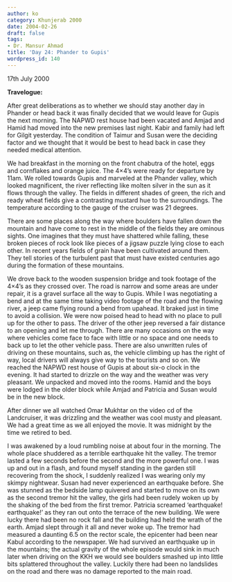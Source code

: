 ```yaml
---
author: ko
category: Khunjerab 2000
date: 2004-02-26
draft: false
tags:
- Dr. Mansur Ahmad
title: 'Day 24: Phander to Gupis'
wordpress_id: 140
---
```


17th July 2000

**Travelogue:**

After great deliberations as to whether we should stay another day in Phander or head back it was finally decided that we would leave for Gupis the next morning. The NAPWD rest house had been vacated and Amjad and Hamid had moved into the new premises last night. Kabir and family had left for Gilgit yesterday. The condition of Taimur and Susan were the deciding factor and we thought that it would be best to head back in case they needed medical attention.

We had breakfast in the morning on the front chabutra of the hotel, eggs and cornflakes and orange juice. The 4×4’s were ready for departure by 11am. We rolled towards Gupis and marveled at the Phander valley, which looked magnificent, the river reflecting like molten silver in the sun as it flows through the valley. The fields in different shades of green, the rich and ready wheat fields give a contrasting mustard hue to the surroundings. The temperature according to the gauge of the cruiser was 21 degrees.

There are some places along the way where boulders have fallen down the mountain and have come to rest in the middle of the fields they are ominous sights. One imagines that they must have shattered while falling, these broken pieces of rock look like pieces of a jigsaw puzzle lying close to each other. In recent years fields of grain have been cultivated around them. They tell stories of the turbulent past that must have existed centuries ago during the formation of these mountains.

We drove back to the wooden suspension bridge and took footage of the 4×4’s as they crossed over. The road is narrow and some areas are under repair, it is a gravel surface all the way to Gupis. While I was negotiating a bend and at the same time taking video footage of the road and the flowing river, a jeep came flying round a bend from upahead. It braked just in time to avoid a collision. We were now poised head to head with no place to pull up for the other to pass. The driver of the other jeep reversed a fair distance to an opening and let me through. There are many occasions on the way where vehicles come face to face with little or no space and one needs to back up to let the other vehicle pass. There are also unwritten rules of driving on these mountains, such as, the vehicle climbing up has the right of way, local drivers will always give way to the tourists and so on. We reached the NAPWD rest house of Gupis at about six-o clock in the evening. It had started to drizzle on the way and the weather was very pleasant. We unpacked and moved into the rooms. Hamid and the boys were lodged in the older block while Amjad and Patricia and Susan would be in the new block.

After dinner we all watched Omar Mukhtar on the video cd of the Landcruiser, it was drizzling and the weather was cool musty and pleasant. We had a great time as we all enjoyed the movie. It was midnight by the time we retired to bed.

I was awakened by a loud rumbling noise at about four in the morning. The whole place shuddered as a terrible earthquake hit the valley. The tremor lasted a few seconds before the second and the more powerful one. I was up and out in a flash, and found myself standing in the garden still recovering from the shock, I suddenly realized I was wearing only my skimpy nightwear. Susan had never experienced an earthquake before. She was stunned as the bedside lamp quivered and started to move on its own as the second tremor hit the valley, the girls had been rudely woken up by the shaking of the bed from the first tremor. Patricia screamed ‘earthquake! earthquake!’ as they ran out onto the terrace of the new building. We were lucky there had been no rock fall and the building had held the wrath of the earth. Amjad slept through it all and never woke up. The tremor had measured a daunting 6.5 on the rector scale, the epicenter had been near Kabul according to the newspaper. We had survived an earthquake up in the mountains; the actual gravity of the whole episode would sink in much later when driving on the KKH we would see boulders smashed up into little bits splattered throughout the valley. Luckily there had been no landslides on the road and there was no damage reported to the main road.